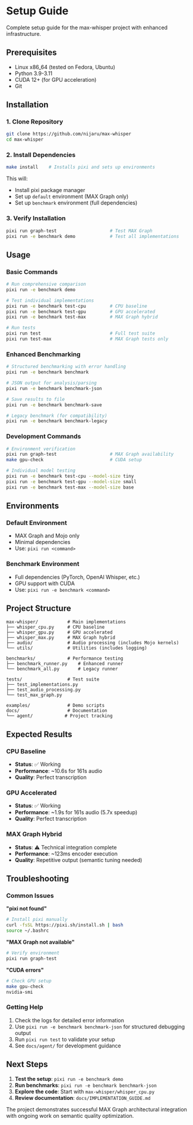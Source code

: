 # Setup Guide

Complete setup guide for the max-whisper project with enhanced infrastructure.

## Prerequisites

- Linux x86_64 (tested on Fedora, Ubuntu)
- Python 3.9-3.11  
- CUDA 12+ (for GPU acceleration)
- Git

## Installation

### 1. Clone Repository
```bash
git clone https://github.com/nijaru/max-whisper
cd max-whisper
```

### 2. Install Dependencies
```bash
make install    # Installs pixi and sets up environments
```

This will:
- Install pixi package manager
- Set up `default` environment (MAX Graph only)
- Set up `benchmark` environment (full dependencies)

### 3. Verify Installation
```bash
pixi run graph-test                    # Test MAX Graph
pixi run -e benchmark demo             # Test all implementations
```

## Usage

### Basic Commands
```bash
# Run comprehensive comparison
pixi run -e benchmark demo

# Test individual implementations
pixi run -e benchmark test-cpu         # CPU baseline
pixi run -e benchmark test-gpu         # GPU accelerated  
pixi run -e benchmark test-max         # MAX Graph hybrid

# Run tests
pixi run test                          # Full test suite
pixi run test-max                      # MAX Graph tests only
```

### Enhanced Benchmarking
```bash
# Structured benchmarking with error handling
pixi run -e benchmark benchmark

# JSON output for analysis/parsing
pixi run -e benchmark benchmark-json

# Save results to file
pixi run -e benchmark benchmark-save

# Legacy benchmark (for compatibility)
pixi run -e benchmark benchmark-legacy
```

### Development Commands
```bash
# Environment verification
pixi run graph-test                    # MAX Graph availability
make gpu-check                         # CUDA setup

# Individual model testing
pixi run -e benchmark test-cpu --model-size tiny
pixi run -e benchmark test-gpu --model-size small
pixi run -e benchmark test-max --model-size base
```

## Environments

### Default Environment
- MAX Graph and Mojo only
- Minimal dependencies
- Use: `pixi run <command>`

### Benchmark Environment  
- Full dependencies (PyTorch, OpenAI Whisper, etc.)
- GPU support with CUDA
- Use: `pixi run -e benchmark <command>`

## Project Structure

```
max-whisper/           # Main implementations
├── whisper_cpu.py     # CPU baseline
├── whisper_gpu.py     # GPU accelerated
├── whisper_max.py     # MAX Graph hybrid
├── audio/             # Audio processing (includes Mojo kernels)
└── utils/             # Utilities (includes logging)

benchmarks/            # Performance testing
├── benchmark_runner.py    # Enhanced runner
└── benchmark_all.py       # Legacy runner

tests/                 # Test suite
├── test_implementations.py
├── test_audio_processing.py
└── test_max_graph.py

examples/              # Demo scripts
docs/                  # Documentation
└── agent/            # Project tracking
```

## Expected Results

### CPU Baseline
- **Status**: ✅ Working  
- **Performance**: ~10.6s for 161s audio
- **Quality**: Perfect transcription

### GPU Accelerated
- **Status**: ✅ Working
- **Performance**: ~1.9s for 161s audio (5.7x speedup)  
- **Quality**: Perfect transcription

### MAX Graph Hybrid
- **Status**: ⚠️ Technical integration complete
- **Performance**: ~123ms encoder execution  
- **Quality**: Repetitive output (semantic tuning needed)

## Troubleshooting

### Common Issues

**"pixi not found"**
```bash
# Install pixi manually
curl -fsSL https://pixi.sh/install.sh | bash
source ~/.bashrc
```

**"MAX Graph not available"**
```bash
# Verify environment
pixi run graph-test
```

**"CUDA errors"**
```bash
# Check GPU setup
make gpu-check
nvidia-smi
```

### Getting Help

1. Check the logs for detailed error information
2. Use `pixi run -e benchmark benchmark-json` for structured debugging output
3. Run `pixi run test` to validate your setup
4. See `docs/agent/` for development guidance

## Next Steps

1. **Test the setup**: `pixi run -e benchmark demo`
2. **Run benchmarks**: `pixi run -e benchmark benchmark-json`  
3. **Explore the code**: Start with `max-whisper/whisper_cpu.py`
4. **Review documentation**: `docs/IMPLEMENTATION_GUIDE.md`

The project demonstrates successful MAX Graph architectural integration with ongoing work on semantic quality optimization.
